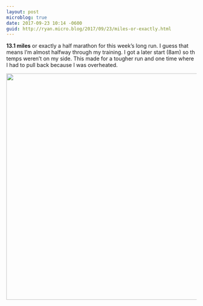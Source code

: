```yaml
---
layout: post
microblog: true
date: 2017-09-23 10:14 -0600
guid: http://ryan.micro.blog/2017/09/23/miles-or-exactly.html
---
```

**13.1 miles** or exactly a half marathon for this week’s long run. I guess that means I’m almost halfway through my training. I got a later start (8am) so th temps weren’t on my side. This made for a tougher run and one time where I had to pull back because I was overheated. 

<img src="http://www.ryanruns.com/uploads/2017/89736a4971.jpg" width="600" height="600" />

